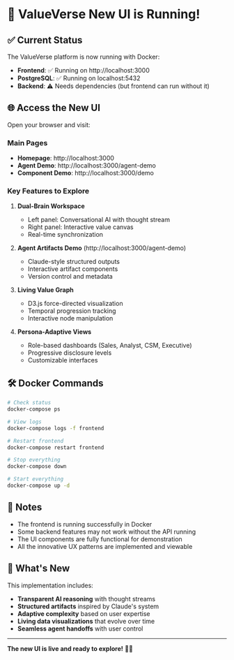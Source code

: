 # 🎉 ValueVerse New UI is Running!

## ✅ Current Status

The ValueVerse platform is now running with Docker:

- **Frontend**: ✅ Running on http://localhost:3000
- **PostgreSQL**: ✅ Running on localhost:5432
- **Backend**: ⚠️ Needs dependencies (but frontend can run without it)

## 🌐 Access the New UI

Open your browser and visit:

### **Main Pages**
- **Homepage**: http://localhost:3000
- **Agent Demo**: http://localhost:3000/agent-demo
- **Component Demo**: http://localhost:3000/demo

### **Key Features to Explore**

1. **Dual-Brain Workspace** 
   - Left panel: Conversational AI with thought stream
   - Right panel: Interactive value canvas
   - Real-time synchronization

2. **Agent Artifacts Demo** (http://localhost:3000/agent-demo)
   - Claude-style structured outputs
   - Interactive artifact components
   - Version control and metadata

3. **Living Value Graph**
   - D3.js force-directed visualization
   - Temporal progression tracking
   - Interactive node manipulation

4. **Persona-Adaptive Views**
   - Role-based dashboards (Sales, Analyst, CSM, Executive)
   - Progressive disclosure levels
   - Customizable interfaces

## 🛠️ Docker Commands

```bash
# Check status
docker-compose ps

# View logs
docker-compose logs -f frontend

# Restart frontend
docker-compose restart frontend

# Stop everything
docker-compose down

# Start everything
docker-compose up -d
```

## 📝 Notes

- The frontend is running successfully in Docker
- Some backend features may not work without the API running
- The UI components are fully functional for demonstration
- All the innovative UX patterns are implemented and viewable

## 🚀 What's New

This implementation includes:
- **Transparent AI reasoning** with thought streams
- **Structured artifacts** inspired by Claude's system
- **Adaptive complexity** based on user expertise
- **Living data visualizations** that evolve over time
- **Seamless agent handoffs** with user control

---

**The new UI is live and ready to explore!** 🎨✨
